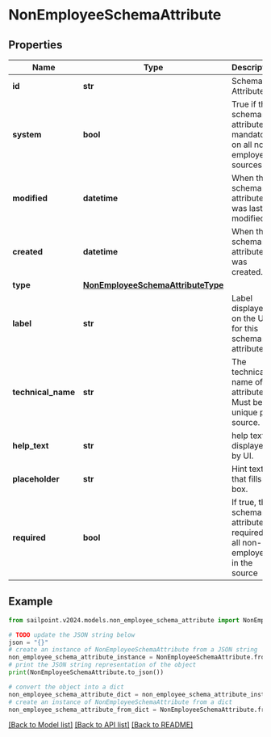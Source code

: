# NonEmployeeSchemaAttribute


## Properties

Name | Type | Description | Notes
------------ | ------------- | ------------- | -------------
**id** | **str** | Schema Attribute Id | [optional] 
**system** | **bool** | True if this schema attribute is mandatory on all non-employees sources. | [optional] [default to False]
**modified** | **datetime** | When the schema attribute was last modified. | [optional] 
**created** | **datetime** | When the schema attribute was created. | [optional] 
**type** | [**NonEmployeeSchemaAttributeType**](NonEmployeeSchemaAttributeType.md) |  | 
**label** | **str** | Label displayed on the UI for this schema attribute. | 
**technical_name** | **str** | The technical name of the attribute. Must be unique per source. | 
**help_text** | **str** | help text displayed by UI. | [optional] 
**placeholder** | **str** | Hint text that fills UI box. | [optional] 
**required** | **bool** | If true, the schema attribute is required for all non-employees in the source | [optional] [default to False]

## Example

```python
from sailpoint.v2024.models.non_employee_schema_attribute import NonEmployeeSchemaAttribute

# TODO update the JSON string below
json = "{}"
# create an instance of NonEmployeeSchemaAttribute from a JSON string
non_employee_schema_attribute_instance = NonEmployeeSchemaAttribute.from_json(json)
# print the JSON string representation of the object
print(NonEmployeeSchemaAttribute.to_json())

# convert the object into a dict
non_employee_schema_attribute_dict = non_employee_schema_attribute_instance.to_dict()
# create an instance of NonEmployeeSchemaAttribute from a dict
non_employee_schema_attribute_from_dict = NonEmployeeSchemaAttribute.from_dict(non_employee_schema_attribute_dict)
```
[[Back to Model list]](../README.md#documentation-for-models) [[Back to API list]](../README.md#documentation-for-api-endpoints) [[Back to README]](../README.md)



